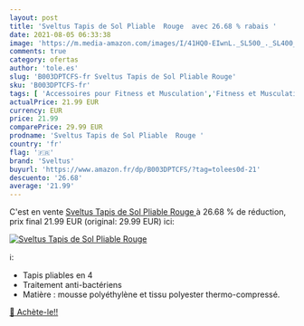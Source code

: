 ```yaml
---
layout: post
title: 'Sveltus Tapis de Sol Pliable  Rouge  avec 26.68 % rabais '
date: 2021-08-05 06:33:38
image: 'https://m.media-amazon.com/images/I/41HQ0-EIwnL._SL500_._SL400_.jpg'
comments: true
category: ofertas
author: 'tole.es'
slug: 'B003DPTCFS-fr Sveltus Tapis de Sol Pliable Rouge'
sku: 'B003DPTCFS-fr'
tags: [ 'Accessoires pour Fitness et Musculation','Fitness et Musculation','Sports et Loisirs','Tapis de fitness','sveltus', ]
actualPrice: 21.99 EUR
currency: EUR
price: 21.99
comparePrice: 29.99 EUR
prodname: 'Sveltus Tapis de Sol Pliable  Rouge '
country: 'fr'
flag: '🇫🇷'
brand: 'Sveltus'
buyurl: 'https://www.amazon.fr/dp/B003DPTCFS/?tag=tolees0d-21'
descuento: '26.68'
average: '21.99'
---
```


C'est en vente [Sveltus Tapis de Sol Pliable  Rouge ](https://www.amazon.fr/dp/B003DPTCFS/?tag=tolees0d-21)  à  26.68 % de réduction, prix final  21.99 EUR (original: 29.99 EUR) ici:

[![Sveltus Tapis de Sol Pliable  Rouge ](https://m.media-amazon.com/images/I/41HQ0-EIwnL._SL500_._SL400_.jpg)](https://www.amazon.fr/dp/B003DPTCFS/?tag=tolees0d-21)

ℹ️:

- Tapis pliables en 4
- Traitement anti-bactériens
- Matière : mousse polyéthylène et tissu polyester thermo-compressé.

[🛒 Achète-le!!](https://www.amazon.fr/dp/B003DPTCFS/?tag=tolees0d-21)

